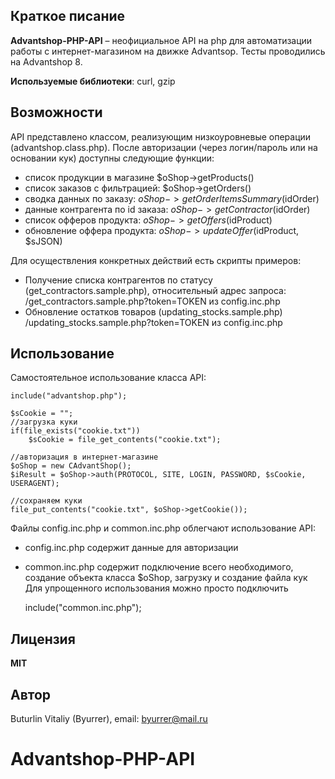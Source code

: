 ## Краткое писание
**Advantshop-PHP-API** – неофициальное API на php для автоматизации работы с интернет-магазином на движке Advantsop. Тесты проводились на Advantshop 8.

**Используемые библиотеки**: curl, gzip

## Возможности
API представлено классом, реализующим низкоуровневые операции (advantshop.class.php).
После авторизации (через логин/пароль или на основании кук) доступны следующие функции:
* список продукции в магазине $oShop->getProducts()
* список заказов с фильтрацией: $oShop->getOrders()
* сводка данных по заказу: $oShop->getOrderItemsSummary($idOrder)
* данные контрагента по id заказа: $oShop->getСontractor($idOrder)
* список офферов продукта: $oShop->getOffers($idProduct)
* обновление оффера продукта: $oShop->updateOffer($idProduct, $sJSON)

Для осуществления конкретных действий есть скрипты примеров:
* Получение списка контрагентов по статусу (get_contractors.sample.php), относительный адрес запроса: /get_contractors.sample.php?token=TOKEN из config.inc.php
* Обновление остатков товаров (updating_stocks.sample.php) /updating_stocks.sample.php?token=TOKEN из config.inc.php

## Использование
Самостоятельное использование класса API:
	
	include("advantshop.php");

	$sCookie = "";
	//загрузка куки
	if(file_exists("cookie.txt"))
		$sCookie = file_get_contents("cookie.txt");

	//авторизация в интернет-магазине
	$oShop = new CAdvantShop();
	$iResult = $oShop->auth(PROTOCOL, SITE, LOGIN, PASSWORD, $sCookie, USERAGENT);

	//сохраняем куки
	file_put_contents("cookie.txt", $oShop->getCookie());
  
Файлы config.inc.php и common.inc.php облегчают использование API:
* config.inc.php содержит данные для авторизации
* common.inc.php содержит подключение всего необходимого, создание объекта класса $oShop, загрузку и создание файла кук
Для упрощенного использования можно просто подключить 
	
	include("common.inc.php");

## Лицензия
**MIT**

## Автор
Buturlin Vitaliy (Byurrer), email: byurrer@mail.ru

# Advantshop-PHP-API

